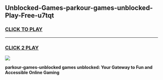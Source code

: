 
## Unblocked-Games-parkour-games-unblocked-Play-Free-u7tqt
<h3>
<a href="https://premium76.site?title=parkour-games-unblocked&ref=21A">CLICK TO PLAY</a></h3>
<hr>

<h3>
<a href="https://premium76.site?title=parkour-games-unblocked&ref=21A">CLICK 2 PLAY</a>
  
</h3>

<a href="https://premium76.site?title=parkour-games-unblocked&ref=21A"><img src="https://clearcache.store/games.png"></a>


**parkour-games-unblocked games unblocked: Your Gateway to Fun and Accessible Online Gaming**

